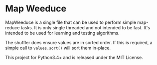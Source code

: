 # Map Weeduce #

MapWeeduce is a single file that can be used to perform simple map-reduce tasks. It is only single threaded and not intended to be fast. It's intended to be used for learning and testing algorithms.

The shuffler does ensure values are in sorted order. If this is required, a simple call to `values.sort()` will sort them in-place.

This project for Python3.4+ and is released under the MIT License.
